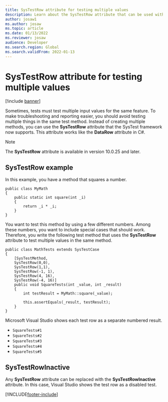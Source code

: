 ```yaml
---
title: SysTestRow attribute for testing multiple values
description: Learn about the SysTestRow attribute that can be used with SysTest methods to test multiple values, with a SysTestRow code example.
author: josaw1
ms.author: josaw
ms.topic: article
ms.date: 01/13/2022
ms.reviewer: josaw
audience: Developer
ms.search.region: Global
ms.search.validFrom: 2022-01-13
---
```


# SysTestRow attribute for testing multiple values

[!include [banner](../includes/banner.md)]


Sometimes, tests must test multiple input values for the same feature. To make troubleshooting and reporting easier, you should avoid testing multiple things in the same test method. Instead of creating multiple methods, you can use the **SysTestRow** attribute that the SysTest framework now supports. This attribute works like the **DataRow** attribute in C\#.

> [!NOTE]
> The **SysTestRow** attribute is available in version 10.0.25 and later.

## SysTestRow example

In this example, you have a method that squares a number.

```xpp
public class MyMath
{
    public static int square(int _i)
    {
        return _i * _i;
    }
}
```

You want to test this method by using a few different numbers. Among these numbers, you want to include special cases that should work. Therefore, you write the following test method that uses the **SysTestRow** attribute to test multiple values in the same method.

```xpp
public class MathTests extends SysTestCase
{
    [SysTestMethod,
    SysTestRow(0,0),
    SysTestRow(1,1),
    SysTestRow(-1, 1),
    SysTestRow(4, 16),
    SysTestRow(-4, 16)]
    public void SquareTests(int _value, int _result)
    {
        int testResult = MyMath::square(_value);

        this.assertEquals(_result, testResult);
    }
}
```

Microsoft Visual Studio shows each test row as a separate numbered result.

- `SquareTests#1`
- `SquareTests#2`
- `SquareTests#3`
- `SquareTests#4`
- `SquareTests#5`

## SysTestRowInactive

Any **SysTestRow** attribute can be replaced with the **SysTestRowInactive** attribute. In this case, Visual Studio shows the test row as a disabled test.

[!INCLUDE[footer-include](../../../includes/footer-banner.md)]
